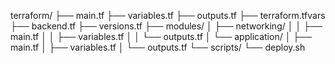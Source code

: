 terraform/
├── main.tf
├── variables.tf
├── outputs.tf
├── terraform.tfvars
├── backend.tf
├── versions.tf
├── modules/
│   ├── networking/
│   │   ├── main.tf
│   │   ├── variables.tf
│   │   └── outputs.tf
│   └── application/
│       ├── main.tf
│       ├── variables.tf
│       └── outputs.tf
└── scripts/
    └── deploy.sh